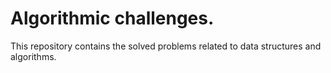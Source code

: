 # Algorithmic challenges.

This repository contains the solved problems related to data structures and algorithms.
